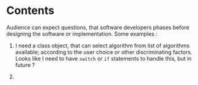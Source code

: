 # Contents

Audience can expect questions, that software developers phases before designing the software or implementation. 
Some examples : 

1. I need a class object, that can select algorithm from list of algorithms available; according to the user choice or other discriminating factors. Looks like I need to have `switch` or `if` statements to handle this, but in future ?

2. 
